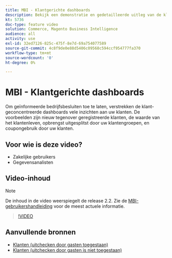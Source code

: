 ```yaml
---
title: MBI - Klantgerichte dashboards
description: Bekijk een demonstratie en gedetailleerde uitleg van de klantgerichte dashboards.
kt: 5736
doc-type: feature video
solution: Commerce, Magento Business Intelligence
audience: all
activity: use
exl-id: 32ed7126-825c-475f-8e7d-69a754077589
source-git-commit: 4c8f9de0e88d5406c09568c594ccf954777fa370
workflow-type: tm+mt
source-wordcount: '0'
ht-degree: 0%

---
```


# MBI - Klantgerichte dashboards

Om geïnformeerde bedrijfsbesluiten toe te laten, verstrekken de klant-geconcentreerde dashboards vele inzichten aan uw klanten. De voorbeelden zijn nieuw tegenover geregistreerde klanten, de waarde van het klantenleven, opbrengst uitgesplitst door uw klantengroepen, en coupongebruik door uw klanten.

## Voor wie is deze video?

- Zakelijke gebruikers
- Gegevensanalisten

## Video-inhoud

>[!NOTE]
>
>De inhoud in de video weerspiegelt de release 2.2. Zie de [MBI-gebruikershandleiding](https://docs.magento.com/mbi/) voor de meest actuele informatie.

>[!VIDEO](https://video.tv.adobe.com/v/35990?quality=12&learn=on)

## Aanvullende bronnen

- [Klanten (uitchecken door gasten toegestaan)](https://docs.magento.com/mbi/data-user/dashboards/dashboards-pro.html#customers-guest-checkout-allowed)
- [Klanten (uitchecken door gasten is niet toegestaan)](https://docs.magento.com/mbi/data-user/dashboards/dashboards-pro.html#customers-no-guest-checkout-allowed)
